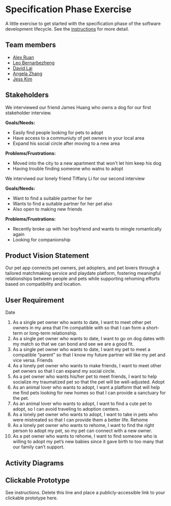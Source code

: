 # Specification Phase Exercise

A little exercise to get started with the specification phase of the software development lifecycle. See the [instructions](instructions.md) for more detail.

## Team members

- [Alex Ruan](https://github.com/axruan)
- [Leo Bernarbezheng](https://github.com/leonaurdo)
- [David Lai](https://github.com/danonymouse)
- [Angela Zhang](https://github.com/angelazzh)
- [Jess Kim](https://github.com/jessiekim0)

## Stakeholders

We interviewed our friend James Huang who owns a dog for our first stakeholder interview.

**Goals/Needs:**
- Easily find people looking for pets to adopt
- Have access to a communiuty of pet owners in your local area
- Expand his social circle after moving to a new area

**Problems/Frustrations:**
- Moved into the city to a new apartment that won't let him keep his dog
- Having trouble finding someone who watns to adopt

We interviwed our lonely friend Tiffany Li for our second interview

**Goals/Needs:**
- Want to find a suitable partner for her
- Wants to find a suitable partner for her pet also
- Also open to making new friends

**Problems/Frustrations:**
- Recently broke up with her boyfriend and wants to mingle romantically again
- Looking for companionship


## Product Vision Statement

Our pet app connects pet owners, pet adopters, and pet lovers through a tailored matchmaking service and playdate platform, fostering meaningful relationships between people and pets while supporting rehoming efforts based on compatibility and location.

## User Requirement

Date
1. As a single pet owner who wants to date, I want to meet other pet owners in my area that I’m compatible with so that I can form a short-term or long-term relationship.
2. As a single pet owner who wants to date, I want to go on dog dates with my match so that we can bond and see we are a good fit.
3. As a single pet owner who wants to date, I want my pet to meet a compatible “parent” so that I know my future partner will like my pet and vice versa.
Friends 
4. As a lonely pet owner who wants to make friends, I want to meet other pet owners so that I can expand my social circle.
5. As a pet owner who wants his/her pet to meet friends, I want to help socialize my traumatized pet so that the pet will be well-adjusted.
Adopt
6. As an animal lover who wants to adopt, I want a platform that will help me find pets looking for new homes so that I can provide a sanctuary for the pet.
7. As an animal lover who wants to adopt, I want to find a cute pet to adopt, so I can avoid traveling to adoption centers.
8. As a lonely pet owner who wants to adopt, I want to take in pets who were mistreated so that I can provide them a better life.
Rehome
9. As a lonely pet owner who wants to rehome, I want to find the right person to adopt my pet, so my pet can connect with a new owner.
10. As a pet owner who wants to rehome, I want to find someone who is willing to adopt my pet’s new babies since it gave birth to too many that our family can’t support. 


## Activity Diagrams

## Clickable Prototype

See instructions. Delete this line and place a publicly-accessible link to your clickable prototype here.
